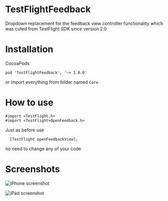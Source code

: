 TestFlightFeedback
==================

Dropdown replacement for the feedback view controller functionality which was cuted from TestFlight SDK since version 2.0

Installation
==================

CocoaPods
```
pod 'TestFlightFeedback', '~> 1.0.0'
```
or import everything from folder named ``` Core ```

How to use
==================

```
#import <TestFlight.h>
#import <TestFlight+OpenFeedback.h>
```

Just as before use

```
  [TestFlight openFeedbackView];
```

no need to change any of your code

Screenshots
==================

![iPhone screenshot](http://imageshack.us/a/img11/8233/62e0.png) 

![iPad screenshot](http://imageshack.us/a/img708/4246/8ga8.png) 
